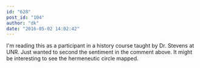 ```yaml
---
id: "628"
post_id: "104"
author: "dk"
date: "2016-05-02 14:02:42"
---
```

I'm reading this as a participant in a history course taught by Dr. Stevens at UNR. Just wanted to second the sentiment in the comment above. It might be interesting to see the hermeneutic circle mapped.
